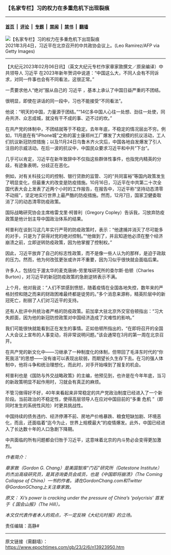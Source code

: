 ### 【名家专栏】习的权力在多重危机下出现裂痕

---

#### [首页](../../../..?n13923950) &nbsp;|&nbsp; [评论](../../../../../epoch-comment?n13923950) &nbsp;|&nbsp; [专题](../../../../../epoch-special?n13923950) &nbsp;|&nbsp; [禁闻](../../../../../epoch-news?n13923950) &nbsp;|&nbsp; [禁书](../../../../../books?n13923950) &nbsp;|&nbsp; [翻墙](https://github.com/gfw-breaker/nogfw/blob/master/README.md?n13923950)


<div><img alt="【名家专栏】习的权力在多重危机下出现裂痕" class="attachment-djy_600_400 size-djy_600_400 wp-post-image" src="https://i.epochtimes.com/assets/uploads/2023/02/id13923976-GettyImages-1231506075-600x400.jpeg"/>
<div class="caption">
 2021年3月4日，习近平在北京召开的中共政协会议上。(Leo Ramirez/AFP via Getty Images)
</div></div><hr/><div class="post_content" id="artbody" itemprop="articleBody">
 <!-- article content begin -->
 <p>
  【大纪元2023年02月06日讯】（英文大纪元专栏作家章家敦撰文／原泉编译）中共领导人
  <ok href="https://www.epochtimes.com/gb/tag/%E4%B9%A0%E8%BF%91%E5%B9%B3.html">
   习近平
  </ok>
  在2023年新年贺词中说道：“中国这么大，不同人会有不同诉求，对同一件事也会有不同看法，这很正常。”
 </p>
 <p>
  一贯要求他人“绝对”服从自己的
  <ok href="https://www.epochtimes.com/gb/tag/%E4%B9%A0%E8%BF%91%E5%B9%B3.html">
   习近平
  </ok>
  ，基本上承认了中国日益严重的不团结。
 </p>
 <p>
  很明显，即使在讲话的同一段中，习也不能接受“不同看法”。
 </p>
 <p>
  他说：“明天的中国，力量源于团结。”“14亿多中国人心往一处想、劲往一处使，同舟共济、众志成城，就没有干不成的事、迈不过的坎。”
 </p>
 <p>
  在共产党的体制中，不团结就等于不稳定。去年年底，不稳定的情况层出不穷。例如，11月底在有“iPhone城”之称的富士康郑州工厂爆发了大规模的抗议活动，工人们抗议新冠防控措施；以及11月24日乌鲁木齐火灾后，中国各地自发爆发了引人注目的示威活动。在后一波的抗议中，中国民众要求习近平和中共“下台”。
 </p>
 <p>
  几乎可以肯定，习近平在新年致辞中不仅指这些群体性事件，也指党内精英的分歧，有迹象表明，分歧正在恶化。
 </p>
 <p>
  例如，对有关科技公司的控制、银行贷款的监管、习的“共同富裕”等国内政策发生了明显变化，但最重大的改变是防疫措施。10月16日，习近平在中共第二十次全国代表大会上发表了近两个小时的工作报告，在报告中，习近平称“坚持动态清零不动摇”，坚定地实行世界上最严酷的防疫措施。然而，12月7日，国家卫健委取消了习的动态清零防疫政策。
 </p>
 <p>
  国际战略研究协会主席格雷戈里‧柯普利（Gregory Copley）告诉我，习放弃防疫政策是他计划主导中国政治体系的结果。
 </p>
 <p>
  柯普利在谈到习这几年实行严苛的防疫政策时，表示：“他逮捕并消灭了尽可能多的对手，只是为了获得对党的绝对控制。”“他做到了，并且知道他必须在整个经济崩溃之前，立即逆转防疫政策，因为他掌握了控制权。”
 </p>
 <p>
  因此，习近平放弃了自己的标志性政策，而不是像一些人认为的那样，是迫于政敌的压力。然而，他为何改弦更张或许并不重要，因为习似乎很快就会面临后果。
 </p>
 <p>
  许多人，包括位于渥太华的麦克唐纳-劳里埃研究所的查尔斯‧伯顿（Charles Burton），对习近平的新冠防疫政策的急剧逆转表示不满。
 </p>
 <p>
  上个月，他对我说：“人们不禁感到愤怒，随着疫情在全国各地失控，数年来的严格封控和随之而来的财政困难最终都是徒劳的。”多个消息来源称，精英阶层中的新冠死亡，削弱了人们对习近平的支持。
 </p>
 <p>
  还有人批评中共统治者严格的防疫政策。前加拿大驻北京外交官伯顿指出：“习大失颜面，因为他的新冠防控政策对中国经济造成了灾难性的影响。”
 </p>
 <p>
  我们可能很快就能看到正在发生的事情。正如伯顿所指出的，“在即将召开的全国人大会议上宣布的人事变动，将非常说明问题。”该会通常在3月的第一周在北京召开。
 </p>
 <p>
  在共产党的新文化中——习继承了一种制度化的体制，但带回了毛泽东时代的“你死我活”的思想——没有谁可以表现出软弱，而期望长久生存下去。在习的强人体制中，他将斗争和统治理想化，而此时，对手开始嗅到了报复的机会。
 </p>
 <p>
  柯普利也是《国防与外交战略政策》的主编，他预见到，也许是在今年年底，当习的新政策明显不起作用时，习就会有真正的麻烦。
 </p>
 <p>
  不管习做得好不好，40年来看起来非常稳定的共产党政治制度已经进入了一个新阶段。当前政治的不稳定性，使得高层领导人在应对中国目前的“多重
  <ok href="https://www.epochtimes.com/gb/tag/%E5%8D%B1%E6%9C%BA.html">
   危机
  </ok>
  ”（即同时发生的系统性风险）时更具挑战性。
 </p>
 <p>
  中国持续的债务违约、经济停滞不前、房地产价格暴跌、粮食短缺加剧、环境恶化，而且，还面临着“迄今为止，世界上规模最大”的疫情爆发。此外，中国已经进入了长达数十年的人口急剧下降期。
 </p>
 <p>
  中共面临的所有问题都会归咎于习近平，这意味着北京的内斗势必会变得更加激烈。
 </p>
 <p>
  <em>
   作者简介：
  </em>
 </p>
 <p>
  <em>
   章家敦（Gordon G. Chang）是美国智库“门石”研究所（Gatestone Institute）的杰出高级研究员，是其咨询委员会成员，也是《中国即将崩溃》（The Coming Collapse of China）一书的作者。请在GordonChang.com和Twitter @GordonGChang上关注章家敦。
  </em>
 </p>
 <p>
  <em>
   原文：
   <ok href="https://thehill.com/opinion/international/3839526-xis-power-is-cracking-under-the-pressure-of-chinas-polycrisis/">
    Xi’s power is cracking under the pressure of China’s ‘polycrisis’
   </ok>
   首发于《
  </em>
  <em>
   国会山报》（The Hill）。
  </em>
 </p>
 <p>
  <em>
   本文仅代表作者本人的观点，不一定反映《大纪元时报》的立场。
  </em>
 </p>
 <p>
  责任编辑：高静#
 </p>
 <!-- article content end -->
 <div id="below_article_ad">
 </div>
</div>


---

原文链接（需翻墙）：https://www.epochtimes.com/gb/23/2/6/n13923950.htm